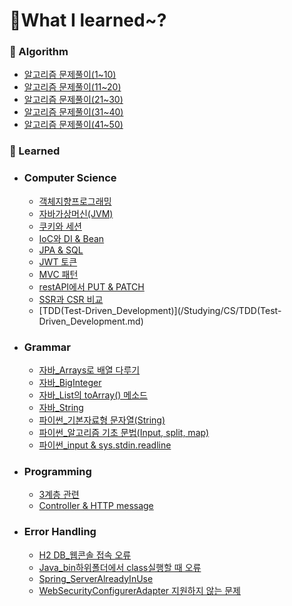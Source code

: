 # 📝What I learned~?


### 🔎 Algorithm

- [알고리즘 문제풀이(1~10)](/Algorithm/문제풀이(1~10))
- [알고리즘 문제풀이(11~20)](/Algorithm/문제풀이(11~20))
- [알고리즘 문제풀이(21~30)](/Algorithm/문제풀이(21~30))
- [알고리즘 문제풀이(31~40)](/Algorithm/문제풀이(31~40))
- [알고리즘 문제풀이(41~50)](/Algorithm/문제풀이(41~50))


### 🔎 Learned
- ### Computer Science
	- [객체지향프로그래밍](/Studying/CS/객체지향프로그래밍.md)
	- [자바가상머신(JVM)](/Studying/CS/자바가상머신(JVM).md)
	- [쿠키와 세션](/Studying/CS/쿠키와_세션(Cookie&Session).md)
	- [IoC와 DI & Bean](/Studying/CS/IoC(Inversion_of_Control)와_DI(Dependency_Injection)_&_Bean.md)
	- [JPA & SQL](/Studying/CS/JPA_SQL.md)
	- [JWT 토큰](/Studying/CS/JWT.md)
	- [MVC 패턴](/Studying/CS/MVC패턴.md)
	- [restAPI에서 PUT & PATCH](/Studying/CS/restAPI에서_PUT_PATCH.md)
	- [SSR과 CSR 비교](/Studying/CS/SSR_CSR.md)
	- [TDD(Test-Driven_Development)](/Studying/CS/TDD(Test-Driven_Development.md)
- ### Grammar
	- [자바_Arrays로 배열 다루기](/Stydying/Grammar/자바_Arrays.md)
	- [자바_BigInteger](/Stydying/Grammar/자바_BigInteger.md)
	- [자바_List의 toArray() 메소드](/Stydying/Grammar/자바_List_toArray.md)
	- [자바_String](/Stydying/Grammar/자바_String.md)
	- [파이썬_기본자료형 문자열(String)](/Stydying/Grammar/파이썬_기본자료형_문자열(String).md)
	- [파이썬_알고리즘 기초 문법(Input, split, map)](/Stydying/Grammar/파이썬_알고리즘_기초_문법(Input_split_map).md)
	- [파이썬_input & sys.stdin.readline](/Stydying/Grammar/파이썬_input_sys.stdin.readline.md)
- ### Programming
	- [3계층 관련](/Stydying/Programming/자바_Coupling.md)
	- [Controller & HTTP message](/Stydying/Programming/스프링_Controller_HTTPmessage.md)
- ### Error Handling
	- [H2 DB_웹콘솔 접속 오류](/Stydying/Errors/H2_웹콘솔_접속_오류.md)
	- [Java_bin하위폴더에서 class실행할 때 오류](/Stydying/Errors/Java_bin하위폴더class실행오류.md)
	- [Spring_ServerAlreadyInUse](/Stydying/Errors/Spring_ServerAlreadyInUse.md)
	- [WebSecurityConfigurerAdapter 지원하지 않는 문제](/Stydying/Errors/WebSecurityConfigurerAdapter_지원하지_않는_문제.md)
